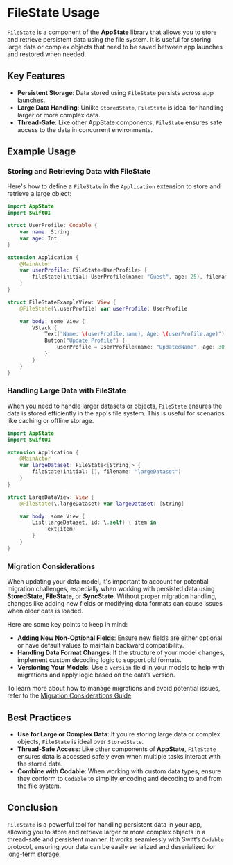 # FileState Usage

`FileState` is a component of the **AppState** library that allows you to store and retrieve persistent data using the file system. It is useful for storing large data or complex objects that need to be saved between app launches and restored when needed.

## Key Features

- **Persistent Storage**: Data stored using `FileState` persists across app launches.
- **Large Data Handling**: Unlike `StoredState`, `FileState` is ideal for handling larger or more complex data.
- **Thread-Safe**: Like other AppState components, `FileState` ensures safe access to the data in concurrent environments.

## Example Usage

### Storing and Retrieving Data with FileState

Here's how to define a `FileState` in the `Application` extension to store and retrieve a large object:

```swift
import AppState
import SwiftUI

struct UserProfile: Codable {
    var name: String
    var age: Int
}

extension Application {
    @MainActor
    var userProfile: FileState<UserProfile> {
        fileState(initial: UserProfile(name: "Guest", age: 25), filename: "userProfile")
    }
}

struct FileStateExampleView: View {
    @FileState(\.userProfile) var userProfile: UserProfile

    var body: some View {
        VStack {
            Text("Name: \(userProfile.name), Age: \(userProfile.age)")
            Button("Update Profile") {
                userProfile = UserProfile(name: "UpdatedName", age: 30)
            }
        }
    }
}
```

### Handling Large Data with FileState

When you need to handle larger datasets or objects, `FileState` ensures the data is stored efficiently in the app's file system. This is useful for scenarios like caching or offline storage.

```swift
import AppState
import SwiftUI

extension Application {
    @MainActor
    var largeDataset: FileState<[String]> {
        fileState(initial: [], filename: "largeDataset")
    }
}

struct LargeDataView: View {
    @FileState(\.largeDataset) var largeDataset: [String]

    var body: some View {
        List(largeDataset, id: \.self) { item in
            Text(item)
        }
    }
}
```

### Migration Considerations

When updating your data model, it's important to account for potential migration challenges, especially when working with persisted data using **StoredState**, **FileState**, or **SyncState**. Without proper migration handling, changes like adding new fields or modifying data formats can cause issues when older data is loaded.

Here are some key points to keep in mind:
- **Adding New Non-Optional Fields**: Ensure new fields are either optional or have default values to maintain backward compatibility.
- **Handling Data Format Changes**: If the structure of your model changes, implement custom decoding logic to support old formats.
- **Versioning Your Models**: Use a `version` field in your models to help with migrations and apply logic based on the data’s version.

To learn more about how to manage migrations and avoid potential issues, refer to the [Migration Considerations Guide](migration-considerations.md).


## Best Practices

- **Use for Large or Complex Data**: If you're storing large data or complex objects, `FileState` is ideal over `StoredState`.
- **Thread-Safe Access**: Like other components of **AppState**, `FileState` ensures data is accessed safely even when multiple tasks interact with the stored data.
- **Combine with Codable**: When working with custom data types, ensure they conform to `Codable` to simplify encoding and decoding to and from the file system.

## Conclusion

`FileState` is a powerful tool for handling persistent data in your app, allowing you to store and retrieve larger or more complex objects in a thread-safe and persistent manner. It works seamlessly with Swift’s `Codable` protocol, ensuring your data can be easily serialized and deserialized for long-term storage.
